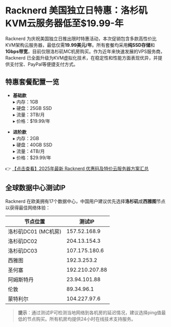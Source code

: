 # Racknerd 美国独立日特惠：洛杉矶KVM云服务器低至$19.99-年

Racknerd 为庆祝美国独立日推出限时特惠活动，本次促销包含多款高性价比KVM架构云服务器，最低仅需**19.99美元/年**。所有套餐均采用**纯SSD存储**和**1Gbps带宽**，目前仅限洛杉矶MC机房购买。作为近年来快速发展的VPS服务商，Racknerd 已全面升级为KVM虚拟化技术，在稳定性和性能方面表现优异，并提供支付宝、PayPal等便捷支付方式。

## 特惠套餐配置一览

- **基础款**  
  ▸ 内存：1GB  
  ▸ 硬盘：25GB SSD  
  ▸ 流量：3TB/月  
  ▸ 价格：$19.99/年  

- **进阶款**  
  ▸ 内存：2GB  
  ▸ 硬盘：40GB SSD  
  ▸ 流量：4TB/月  
  ▸ 价格：$29.99/年  

👉 [【点击查看】2025年最新 Racknerd 优惠码及特价云服务器方案汇总](https://bit.ly/Rack_Nerd)

## 全球数据中心测试IP

Racknerd 在欧美拥有17个数据中心，中国用户建议优先选择**洛杉矶**或**西雅图**节点以获得最佳网络体验：

| 节点位置               | 测试IP         |
|------------------------|----------------|
| 洛杉矶DC01 (MC机房)    | 157.52.168.9   |
| 洛杉矶DC02             | 204.13.154.3   |
| 洛杉矶DC03             | 107.175.180.6  |
| 西雅图                 | 192.3.253.2    |
| 圣何塞                 | 192.210.207.88 |
| 阿姆斯特丹             | 23.94.101.88   |
| 伦敦                   | 89.34.96.1     |
| 蒙特利尔               | 104.227.97.6   |

> **提示**：通过测试IP可检测当地网络到各机房的延迟情况，建议选择ping值最低的节点购买。所有机房均提供24小时在线技术支持服务。